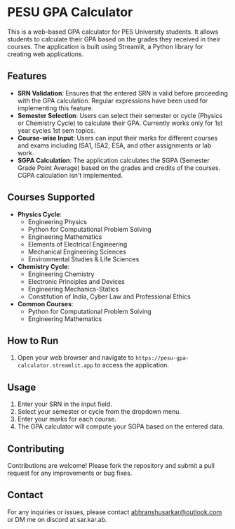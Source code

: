 # PESU GPA Calculator
This is a web-based GPA calculator for PES University students. It allows students to calculate their GPA based on the grades they received in their courses. The application is built using Streamlit, a Python library for creating web applications.

## Features
- **SRN Validation**: Ensures that the entered SRN is valid before proceeding with the GPA calculation. Regular expressions have been used for implementing this feature.
- **Semester Selection**: Users can select their semester or cycle (Physics or Chemistry Cycle) to calculate their GPA. Currently works only for 1st year cycles 1st sem topics.
- **Course-wise Input**: Users can input their marks for different courses and exams including ISA1, ISA2, ESA, and other assignments or lab work.
- **SGPA Calculation**: The application calculates the SGPA (Semester Grade Point Average) based on the grades and credits of the courses. CGPA calculation isn't implemented.

## Courses Supported
- **Physics Cycle**:
  - Engineering Physics
  - Python for Computational Problem Solving
  - Engineering Mathematics
  - Elements of Electrical Engineering
  - Mechanical Engineering Sciences
  - Environmental Studies & Life Sciences
- **Chemistry Cycle**:
  - Engineering Chemistry
  - Electronic Principles and Devices
  - Engineering Mechanics-Statics
  - Constitution of India, Cyber Law and Professional Ethics
- **Common Courses**:
  - Python for Computational Problem Solving
  - Engineering Mathematics

## How to Run
1. Open your web browser and navigate to `https://pesu-gpa-calculator.streamlit.app` to access the application.
## Usage
1. Enter your SRN in the input field.
2. Select your semester or cycle from the dropdown menu.
3. Enter your marks for each course.
4. The GPA calculator will compute your SGPA based on the entered data.

## Contributing
Contributions are welcome! Please fork the repository and submit a pull request for any improvements or bug fixes.

## Contact
For any inquiries or issues, please contact abhranshusarkar@outlook.com or DM me on discord at sar.kar.ab.
